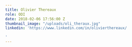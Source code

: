 ```yaml
---
title: Olivier Thereaux
role: ODI
date: 2018-02-06 17:56:00 Z
thumbnail_image: "/uploads/oli_theraux.jpg"
linkedin: 'https://www.linkedin.com/in/olivierthereaux/

'
---
```


